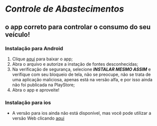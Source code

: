 # ***Controle de Abastecimentos***

## o app correto para controlar o consumo do seu veículo!

### **Instalação para Android**

1. Clique [aqui](https://drive.google.com/file/d/1EFuzoXHXt728TorwOgR5DIzMRrV6kDap/view?usp=sharing) para baixar o app;
2. Abra o arquivo e autorize a instação de fontes desconhecidas;
3. Na verificação de segurança, selecione ***INSTALAR MESMO ASSIM*** e verifique com seu bloqueio de tela, não se preocupe, não se trata de uma aplicação maliciosa, apenas está na versão alfa, e por isso ainda não foi publicada na PlayStore;
4. Abra o app e aproveite!

### **Instalação para ios**

* A versão para ios ainda não está disponível, mas você pode utilizar a versão Web clicando [aqui](https://mediacombustivel-e76d9.web.app)